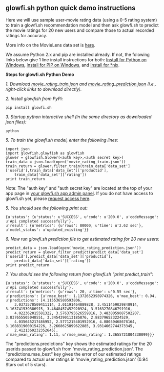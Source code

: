 glowfi.sh python quick demo instructions
-----------

Here we will use sample user-movie rating data  (using a 0-5 rating system) to train a glowfi.sh recommendation model and then ask glowfi.sh to predict the movie ratings for 20 new users and compare those to actual recorded ratings for accuracy.

More info on the MovieLens data set is [here](http://files.grouplens.org/datasets/movielens/ml-100k-README.txt).

We assume Python 2.x and pip are installed already. If not, the folowing links below give 1 line install instructions for both: 
[Install for Python on Windows](https://www.python.org/downloads/windows/), [Install for PIP on Windows](http://stackoverflow.com/questions/4750806/how-to-install-pip-on-windows), and [Install for *nix](https://pip.pypa.io/en/latest/installing.html).

**Steps for glowfi.sh Python Demo**

*1. Download [movie_rating_train.json](https://github.com/glowfishAPI/glowfish-py/blob/master/test/movie_rating_train.json) and [movie_rating_prediction.json](https://github.com/glowfishAPI/glowfish-py/blob/master/test/movie_rating_prediction.json) (i.e., right-click links to download directly).*

*2. Install glowfish from PyPi:*

    pip install glowfi.sh

*3. Startup python interactive shell (in the same directory as downloaded json files):*

    python

*5. To train the glowfi.sh model, enter the following lines:*

    import json
    import glowfish.glowfish as glowfish
    glower = glowfish.Glower(<auth key>,<auth secret key>)
    train_data = json.load(open('movie_rating_train.json'))
    train_return = glower.filter_train(train_data['data_set']['userid'],train_data['data_set']['productid'],
        train_data['data_set']['rating'])
    print train_return
    
Note: The "auth key" and "auth secret key" are located at the top of your app page in [your glowfi.sh app admin panel](https://api.glowfi.sh/admin/app/). If you do not have access to glowfi.sh yet, please [request access here](https://glowfi.sh/beta/).

*5. You should see the following print out:*

    {u'status': {u'status': u'SUCCESS', u'code': u'200.0', u'codeMessage': u'Api completed successfully'},
    u'result': {u'metrics': {u'rows': 80000, u'time': u'2.62 sec'}, u'model_status': u'updated_existing'}}

*6. Now run glowfi.sh prediction file to get estimated rating for 20 new users:*

    predict_data = json.load(open('movie_rating_prediction.json'))
    predict_return = glower.filter_predict(predict_data['data_set']['userid'],predict_data['data_set']['productid'],
        predict_data['data_set']['rating'])
    print predict_return

*7. You should see the following return from glowfi.sh "print predict_train":*

    {u'status': {u'status': u'SUCCESS', u'code': u'200.0', u'codeMessage': u'Api completed successfully'},
    u'result': {u'metrics': {u'rows': 20, u'time': u'0.55 sec'},
    u'predictions': {u'rmse_best': 1.1372652398974326, u'mae_best': 0.94, u'predictions': [4.115536580593806, 
        3.0373570509411114, 3.01191464889828, 3.4511459029840914, 3.163741539386915, 3.4648457452920924, 3.5163270846791916,
        4.022362015581322, 3.5763795626559816, 3.4838059087502207, 3.837655505048551, 3.3454290113185876, 2.883796523224529,
        4.035645217486952, 2.5771215401952916, 4.08059468678164, 3.1688319000154226, 3.2668625899622885, 3.9314662744373345,
        2.4121369232352645],
    u'mae_mean_rating': 1.11, u'rmse_mean_rating': 1.3655721804330099}}}

The "predictions.predictions" key shows the estimated ratings for the 20 userids passed to glowfi.sh from  'movie_rating_prediction.json'. The "predictions.mae_best" key gives the error of our estimated ratings compared to actual user ratings in 'movie_rating_prediction.json' (0.94 Stars out of 5 stars).
